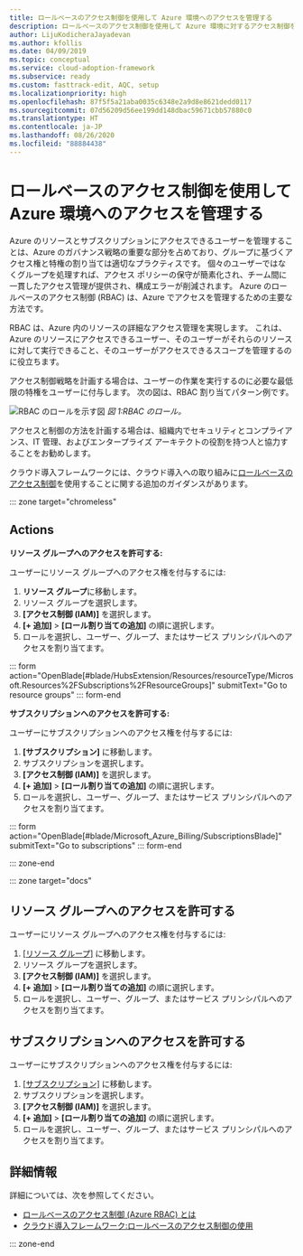 ```yaml
---
title: ロールベースのアクセス制御を使用して Azure 環境へのアクセスを管理する
description: ロールベースのアクセス制御を使用して Azure 環境に対するアクセス制御を設定する方法について説明します。
author: LijuKodicheraJayadevan
ms.author: kfollis
ms.date: 04/09/2019
ms.topic: conceptual
ms.service: cloud-adoption-framework
ms.subservice: ready
ms.custom: fasttrack-edit, AQC, setup
ms.localizationpriority: high
ms.openlocfilehash: 87f5f5a21aba0035c6348e2a9d8e8621dedd0117
ms.sourcegitcommit: 07d56209d56ee199dd148dbac59671cbb57880c0
ms.translationtype: HT
ms.contentlocale: ja-JP
ms.lasthandoff: 08/26/2020
ms.locfileid: "88884438"
---
```

# <a name="manage-access-to-your-azure-environment-with-role-based-access-control"></a>ロールベースのアクセス制御を使用して Azure 環境へのアクセスを管理する

Azure のリソースとサブスクリプションにアクセスできるユーザーを管理することは、Azure のガバナンス戦略の重要な部分を占めており、グループに基づくアクセス権と特権の割り当ては適切なプラクティスです。 個々のユーザーではなくグループを処理すれば、アクセス ポリシーの保守が簡素化され、チーム間に一貫したアクセス管理が提供され、構成エラーが削減されます。 Azure のロールベースのアクセス制御 (RBAC) は、Azure でアクセスを管理するための主要な方法です。

RBAC は、Azure 内のリソースの詳細なアクセス管理を実現します。 これは、Azure のリソースにアクセスできるユーザー、そのユーザーがそれらのリソースに対して実行できること、そのユーザーがアクセスできるスコープを管理するのに役立ちます。

アクセス制御戦略を計画する場合は、ユーザーの作業を実行するのに必要な最低限の特権をユーザーに付与します。 次の図は、RBAC 割り当てパターン例です。

![RBAC のロールを示す図](./media/manage-access/role-examples.png)
_図 1:RBAC のロール。_

アクセスと制御の方法を計画する場合は、組織内でセキュリティとコンプライアンス、IT 管理、およびエンタープライズ アーキテクトの役割を持つ人と協力することをお勧めします。

クラウド導入フレームワークには、クラウド導入への取り組みに[ロールベースのアクセス制御](../considerations/roles.md)を使用することに関する追加のガイダンスがあります。

::: zone target="chromeless"

## <a name="actions"></a>Actions

**リソース グループへのアクセスを許可する:**

ユーザーにリソース グループへのアクセス権を付与するには:

1. **リソース グループ**に移動します。
1. リソース グループを選択します。
1. **[アクセス制御 (IAM)]** を選択します。
1. **[+ 追加]**  >  **[ロール割り当ての追加]** の順に選択します。
1. ロールを選択し、ユーザー、グループ、またはサービス プリンシパルへのアクセスを割り当てます。

::: form action="OpenBlade[#blade/HubsExtension/Resources/resourceType/Microsoft.Resources%2FSubscriptions%2FResourceGroups]" submitText="Go to resource groups" ::: form-end

**サブスクリプションへのアクセスを許可する:**

ユーザーにサブスクリプションへのアクセス権を付与するには:

1. **[サブスクリプション]** に移動します。
1. サブスクリプションを選択します。
1. **[アクセス制御 (IAM)]** を選択します。
1. **[+ 追加]**  >  **[ロール割り当ての追加]** の順に選択します。
1. ロールを選択し、ユーザー、グループ、またはサービス プリンシパルへのアクセスを割り当てます。

::: form action="OpenBlade[#blade/Microsoft_Azure_Billing/SubscriptionsBlade]" submitText="Go to subscriptions" ::: form-end

::: zone-end

::: zone target="docs"

## <a name="grant-resource-group-access"></a>リソース グループへのアクセスを許可する

ユーザーにリソース グループへのアクセス権を付与するには:

1. [[リソース グループ]](https://portal.azure.com/#blade/HubsExtension/BrowseResourceGroups) に移動します。
1. リソース グループを選択します。
1. **[アクセス制御 (IAM)]** を選択します。
1. **[+ 追加]**  >  **[ロール割り当ての追加]** の順に選択します。
1. ロールを選択し、ユーザー、グループ、またはサービス プリンシパルへのアクセスを割り当てます。

## <a name="grant-subscription-access"></a>サブスクリプションへのアクセスを許可する

ユーザーにサブスクリプションへのアクセス権を付与するには:

1. [[サブスクリプション]](https://portal.azure.com/#blade/Microsoft_Azure_Billing/SubscriptionsBlade) に移動します。
1. サブスクリプションを選択します。
1. **[アクセス制御 (IAM)]** を選択します。
1. **[+ 追加]**  >  **[ロール割り当ての追加]** の順に選択します。
1. ロールを選択し、ユーザー、グループ、またはサービス プリンシパルへのアクセスを割り当てます。

## <a name="learn-more"></a>詳細情報

詳細については、次を参照してください。

- [ロールベースのアクセス制御 (Azure RBAC) とは](/azure/role-based-access-control/overview)
- [クラウド導入フレームワーク:ロールベースのアクセス制御の使用](../considerations/roles.md)

::: zone-end
